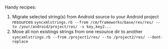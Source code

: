 Handy recipes:
1. Migrate selected string(s) from Android source to your Android project resources
 `syncxmlstrings.rb --from /cm/frameworks/base/res/res/ --to /your/android/project/res/ -s key,key2...`
2. Move all non existings strings from one resource dir to another
 `syncxmlstrings.rb --from /project1/res/ --to /project2/res/ --dont-replace`
